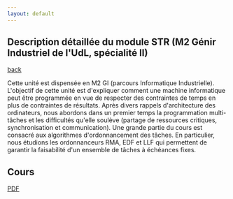 ```yaml
---
layout: default
---
```


## Description détaillée du module STR (M2 Génir Industriel de l'UdL, spécialité II)



[back](./)

Cette unité est dispensée en M2 GI (parcours Informatique Industrielle). L'objectif de cette unité est d'expliquer comment une machine informatique peut être programmée en vue de respecter des contraintes de temps en plus de contraintes de résultats. Après divers rappels d'architecture des ordinateurs, nous abordons dans un premier temps la programmation multi-tâches et les difficultés qu'elle soulève (partage de ressources critiques, synchronisation et communication). Une grande partie du cours est consacré aux algorithmes d'ordonnancement des tâches. En particulier, nous étudions les ordonnanceurs RMA, EDF et LLF qui permettent de garantir la faisabilité d'un ensemble de tâches à échéances fixes.

## Cours

[PDF](./assets/files/str/diapo_gsi_V4.pdf)